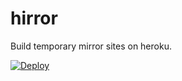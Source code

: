 # hirror
Build temporary mirror sites on heroku.

[![Deploy](https://www.herokucdn.com/deploy/button.svg)](https://heroku.com/deploy)
